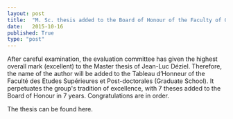 ```yaml
---
layout: post
title:  "M. Sc. thesis added to the Board of Honour of the Faculty of Graduate Studies"
date:   2015-10-16
published: True
type: "post"
---
```


After careful examination, the evaluation committee has given the highest overall mark (excellent) to the Master thesis of Jean-Luc Déziel. Therefore,
the name of the author will be added to the Tableau d’Honneur of the Faculté
des Etudes Supérieures et Post-doctorales (Graduate School). It perpetuates the group's tradition of excellence, with 7 theses added to the Board of Honour in 7 years. Congratulations are in order.




 The thesis can be found here.


